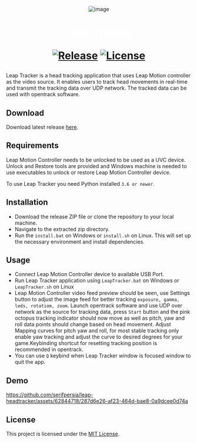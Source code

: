 <div align="center">

![image](https://github.com/serifpersia/leap-headtracker/assets/62844718/2d83c7e0-04af-46d9-b3a5-51206f3f7e0d)

<h1><span class="piano-text" style="color: white;">Leap Tracker</span>
  
[![Release](https://img.shields.io/github/release/serifpersia/leap-headtracker.svg?style=flat-square)](https://github.com/serifpersia/leap-headtracker-esp32/releases)
[![License](https://img.shields.io/github/license/serifpersia/leap-headtracker?color=blue&style=flat-square)](https://raw.githubusercontent.com/serifpersia/leap-headtracker/master/LICENSE)

</div>

Leap Tracker is a head tracking application that uses Leap Motion controller as the video source. It enables users to track head movements in real-time and transmit the tracking data over UDP network. The tracked data can be used with opentrack software.

## Download
Download latest release [here](https://github.com/serifpersia/leap-headtracker/releases).

## Requirements
Leap Motion Controller needs to be unlocked to be used as a UVC device.
Unlock and Restore tools are provided and Windows machine is needed to use executables to unlock or restore Leap Motion Controller device.

To use Leap Tracker you need Python installed `3.6 or newer`.

## Installation
- Download the release ZIP file or clone the repository to your local machine.
- Navigate to the extracted zip directory.
- Run the `install.bat` on Windows or `install.sh` on Linux. This will set up the necessary environment and install dependencies.

## Usage
- Connect Leap Motion Controller device to available USB Port.
- Run Leap Tracker application using `LeapTracker.bat` on Windows or `LeapTracker.sh` on Linux
- Leap Motion Controller video feed preview should be seen, use Settings button to adjust the image feed for better tracking `exposure, gamma, leds, rotatiom, zoom`.
Launch opentrack software and use UDP over network as the source for tracking data, press `Start` button and the pink octopus tracking indicator should now move as well as pitch, yaw and roll data points should change based on head movement. Adjust Mapping curves for pitch yaw and roll, for most stable tracking only enable yaw tracking and adjust the curve to desired degrees for your game.Keybinding shortcut for resetting tracking position is recommended in opentrack.
- You can use `Q` keybind when Leap Tracker window is focused window to quit the app.

## Demo
https://github.com/serifpersia/leap-headtracker/assets/62844718/287d6e26-af23-464d-bae8-0a9dcee0d74a

</div>

## License
This project is licensed under the [MIT License](LICENSE).
